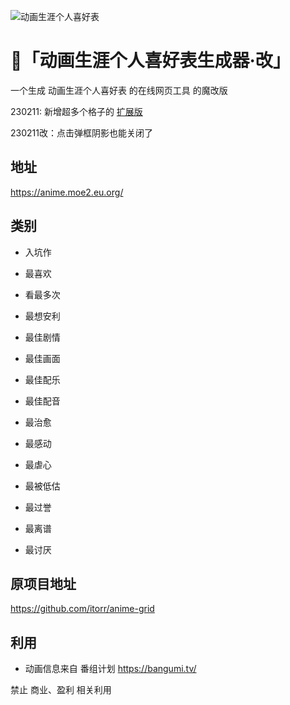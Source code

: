 ![动画生涯个人喜好表](https://github.com/itorr/anime-grid/blob/master/simple.jpg?raw=true)

# 🤖「动画生涯个人喜好表生成器·改」

一个生成 动画生涯个人喜好表 的在线网页工具 的魔改版

230211: 新增超多个格子的 [扩展版](https://lab.magiconch.com/anime-grid/ex.html)

230211改：点击弹框阴影也能关闭了
## 地址 

https://anime.moe2.eu.org/

## 类别

 - 入坑作
 - 最喜欢
 - 看最多次
 - 最想安利

 - 最佳剧情
 - 最佳画面
 - 最佳配乐
 - 最佳配音

 - 最治愈
 - 最感动
 - 最虐心
 - 最被低估

 - 最过誉
 - 最离谱
 - 最讨厌

## 原项目地址
https://github.com/itorr/anime-grid


## 利用
 - 动画信息来自 番组计划 https://bangumi.tv/

禁止 商业、盈利 相关利用